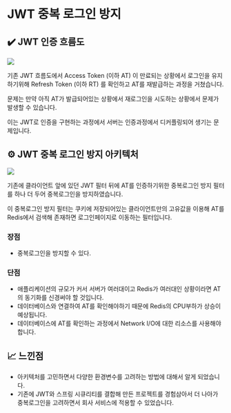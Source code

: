 # JWT 중복 로그인 방지

## ✔️ JWT 인증 흐름도
<img src="https://github.com/garlicpollpoll/Architecture/assets/86602266/fe56be83-2084-48df-9adc-9d4803a7743e">

기존 JWT 흐름도에서 Access Token (이하 AT) 이 만료되는 상황에서 로그인을 유지하기위해 Refresh Token (이하 RT) 를 확인하고 AT를 재발급하는 과정을 거쳤습니다. 

문제는 만약 아직 AT가 발급되어있는 상황에서 재로그인을 시도하는 상황에서 문제가 발생할 수 있습니다. 

이는 JWT로 인증을 구현하는 과정에서 서버는 인증과정에서 디커플링되어 생기는 문제입니다. 

## ⚙️ JWT 중복 로그인 방지 아키텍처
<img src="https://github.com/garlicpollpoll/Architecture/assets/86602266/409f2e83-410d-434b-b4be-72f1b16c64be">

기존에 클라이언트 앞에 있던 JWT 필터 뒤에 AT를 인증하기위한 중복로그인 방지 필터를 하나 더 두어 중복로그인을 방지하였습니다. 

이 중복로그인 방지 필터는 쿠키에 저장되어있는 클라이언트만의 고유값을 이용해 AT를 Redis에서 검색해 존재하면 로그인페이지로 이동하는 필터입니다. 

### 장점
- 중복로그인을 방지할 수 있다.

### 단점
- 애플리케이션의 규모가 커서 서버가 여러대이고 Redis가 여러대인 상황이라면 AT의 동기화를 신경써야 할 것입니다.
- 데이터베이스와 연결하여 AT를 확인해야하기 때문에 Redis의 CPU부하가 상승이 예상됩니다.
- 데이터베이스에 AT를 확인하는 과정에서 Network I/O에 대한 리소스를 사용해야합니다.

## 📈 느낀점
- 아키텍처를 고민하면서 다양한 환경변수를 고려하는 방법에 대해서 알게 되었습니다.
- 기존에 JWT와 스프링 시큐리티를 결합해 만든 프로젝트를 경험삼아서 더 나아가 중복로그인을 고려하면서 회사 서비스에 적용할 수 있었습니다.


